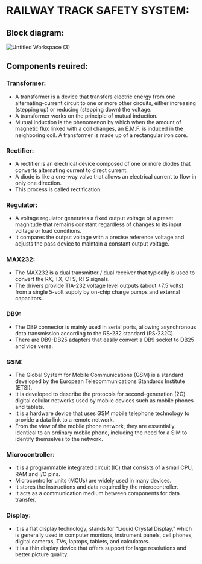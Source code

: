 # RAILWAY TRACK SAFETY SYSTEM:

## Block diagram:

![Untitled Workspace (3)](https://user-images.githubusercontent.com/98894505/154846598-d0582258-fc95-4795-95e6-a06deb8bcbb0.jpg)

## Components reuired:

### Transformer:
* A transformer is a device that transfers electric energy from one alternating-current circuit to one or more other circuits, either increasing (stepping up) or reducing (stepping down) the voltage.
* A transformer works on the principle of mutual induction. 
* Mutual induction is the phenomenon by which when the amount of magnetic flux linked with a coil changes, an E.M.F. is induced in the neighboring coil. A transformer is made up of a rectangular iron core.

### Rectifier:
* A rectifier is an electrical device composed of one or more diodes that converts alternating current to direct current.
*  A diode is like a one-way valve that allows an electrical current to flow in only one direction. 
*  This process is called rectification.

### Regulator:
* A voltage regulator generates a fixed output voltage of a preset magnitude that remains constant regardless of changes to its input voltage or load conditions.
* It compares the output voltage with a precise reference voltage and adjusts the pass device to maintain a constant output voltage.

### MAX232:
* The MAX232 is a dual transmitter / dual receiver that typically is used to convert the RX, TX, CTS, RTS signals. 
* The drivers provide TIA-232 voltage level outputs (about ±7.5 volts) from a single 5-volt supply by on-chip charge pumps and external capacitors.

### DB9:
* The DB9 connector is mainly used in serial ports, allowing asynchronous data transmission according to the RS-232 standard (RS-232C). 
* There are DB9-DB25 adapters that easily convert a DB9 socket to DB25 and vice versa.

### GSM:
* The Global System for Mobile Communications (GSM) is a standard developed by the European Telecommunications Standards Institute (ETSI).
* It is developed to describe the protocols for second-generation (2G) digital cellular networks used by mobile devices such as mobile phones and tablets.
* It is a hardware device that uses GSM mobile telephone technology to provide a data link to a remote network. 
* From the view of the mobile phone network, they are essentially identical to an ordinary mobile phone, including the need for a SIM to identify themselves to the network.

### Microcontroller:
* It is a programmable integrated circuit (IC) that consists of a small CPU, RAM and I/O pins. 
* Microcontroller units (MCUs) are widely used in many devices.
* It stores the instructions and data required by the microcontroller.
* It acts as a communication medium between components for data transfer.

### Display:
* It is a flat display technology, stands for "Liquid Crystal Display," which is generally used in computer monitors, instrument panels, cell phones, digital cameras, TVs, laptops, tablets, and calculators. 
* It is a thin display device that offers support for large resolutions and better picture quality.








